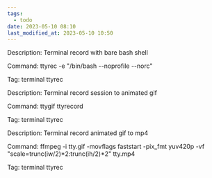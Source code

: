 ```yaml
---
tags:
  - todo
date: 2023-05-10 08:10
last_modified_at: 2023-05-10 10:50
---
```


Description: Terminal record with bare bash shell

Command: ttyrec -e "/bin/bash --noprofile --norc"

Tag: terminal ttyrec

Description: Terminal record session to animated gif

Command: ttygif ttyrecord

Tag: terminal ttyrec

Description: Terminal record animated gif to mp4

Command: ffmpeg -i tty.gif -movflags faststart -pix_fmt yuv420p -vf "scale=trunc(iw/2)*2:trunc(ih/2)*2" tty.mp4

Tag: terminal ttyrec
